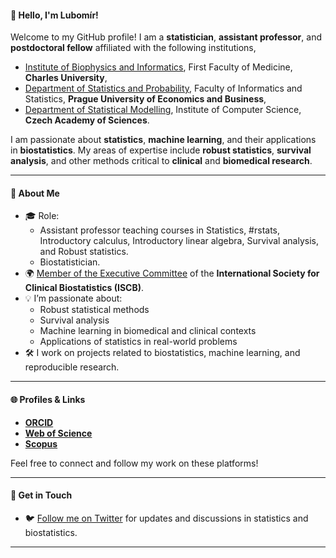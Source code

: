 #### 👋 Hello, I'm Lubomír!

Welcome to my GitHub profile! I am a **statistician**, **assistant professor**, and **postdoctoral fellow** affiliated with the following institutions,

- [Institute of Biophysics and Informatics](https://is.cuni.cz/webapps/whois2/osoba/1121663932437885/?lang=en), First Faculty of Medicine, **Charles University**,
- [Department of Statistics and Probability](https://kstp.vse.cz/english/about-the-department/members-of-the-department/), Faculty of Informatics and Statistics, **Prague University of Economics and Business**,
- [Department of Statistical Modelling](https://www.cs.cas.cz/staff/stepanek/en), Institute of Computer Science, **Czech Academy of Sciences**.

I am passionate about **statistics**, **machine learning**, and their applications in **biostatistics**. My areas of expertise include **robust statistics**, **survival analysis**, and other methods critical to **clinical** and **biomedical research**.

---

#### 📜 **About Me**
- 🎓 Role:
  - Assistant professor teaching courses in Statistics, #rstats, Introductory calculus, Introductory linear algebra, Survival analysis, and Robust statistics.
  - Biostatistician.
- 🌍 [Member of the Executive Committee](https://iscb.international/executive-committee/) of the **International Society for Clinical Biostatistics (ISCB)**.
- 💡 I’m passionate about:
  - Robust statistical methods
  - Survival analysis
  - Machine learning in biomedical and clinical contexts
  - Applications of statistics in real-world problems
- 🛠️ I work on projects related to biostatistics, machine learning, and reproducible research.

---

#### 🌐 **Profiles & Links**
- [**ORCID**](https://orcid.org/0000-0002-8308-4304)  
- [**Web of Science**](https://www.webofscience.com/wos/author/record/3811145)  
- [**Scopus**](https://www.scopus.com/authid/detail.uri?authorId=57210897167) 

Feel free to connect and follow my work on these platforms!

---


#### 🌟 **Get in Touch**
- 🐦 [Follow me on Twitter](https://x.com/lubomirstepanek) for updates and discussions in statistics and biostatistics.

---


<!-- ## Hi there 👋

**LStepanek/LStepanek** is a ✨ _special_ ✨ repository because its `README.md` (this file) appears on your GitHub profile.

Here are some ideas to get you started:

- 🔭 I’m currently working on ...
- 🌱 I’m currently learning ...
- 👯 I’m looking to collaborate on ...
- 🤔 I’m looking for help with ...
- 💬 Ask me about ...
- 📫 How to reach me: ...
- 😄 Pronouns: ...
- ⚡ Fun fact: ...
--> 
